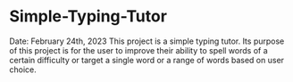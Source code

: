 # Simple-Typing-Tutor
Date: February 24th, 2023
This project is a simple typing tutor. Its purpose of this project is for the user to improve their ability to spell words of a certain difficulty or target a single word or a range of words based on user choice.
